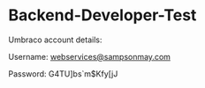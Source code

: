# Backend-Developer-Test

Umbraco account details:

Username: webservices@sampsonmay.com

Password: G4TU]bs`m$Kfy[jJ
